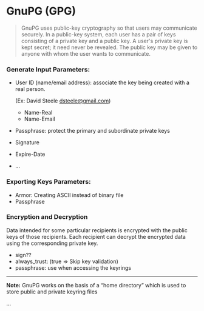 # GnuPG (GPG)

> GnuPG uses public-key cryptography so that users may communicate securely. In a public-key system, each user has a pair of keys consisting of a private key and a public key. A user's private key is kept secret; it need never be revealed. The public key may be given to anyone with whom the user wants to communicate.

### Generate Input Parameters:

- User ID (name/email address): associate the key being created with a real person.

    (Ex: David Steele [dsteele@gmail.com](mailto:dsteele@gmail.com))

    - Name-Real
    - Name-Email
- Passphrase: protect the primary and subordinate private keys
- Signature
- Expire-Date
- ...

### Exporting Keys Parameters:

- Armor: Creating ASCII instead of binary file
- Passphrase

### Encryption and Decryption

Data intended for some particular recipients is encrypted with the public keys of those recipients. Each recipient can decrypt the encrypted data using the corresponding private key.

- sign??
- always_trust: (true ⇒ Skip key validation)
- passphrase: use when accessing the keyrings

---

**Note:** GnuPG works on the basis of a “home directory” which is used to store public and private keyring files

...

